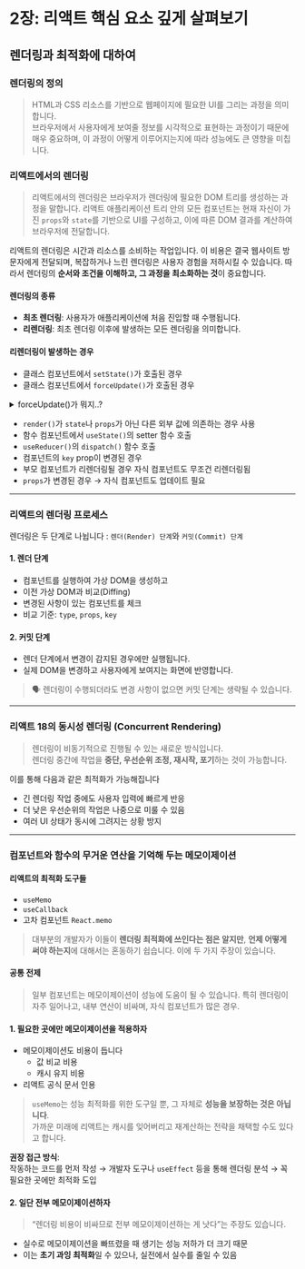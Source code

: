 # 2장: 리액트 핵심 요소 깊게 살펴보기

## 렌더링과 최적화에 대하여

### 렌더링의 정의

> HTML과 CSS 리소스를 기반으로 웹페이지에 필요한 UI를 그리는 과정을 의미합니다.  
> 브라우저에서 사용자에게 보여줄 정보를 시각적으로 표현하는 과정이기 때문에 매우 중요하며, 이 과정이 어떻게 이루어지는지에 따라 성능에도 큰 영향을 미칩니다.

### 리액트에서의 렌더링

> 리액트에서의 렌더링은 브라우저가 렌더링에 필요한 DOM 트리를 생성하는 과정을 말합니다.
> 리액트 애플리케이션 트리 안의 모든 컴포넌트는 현재 자신이 가진 `props`와 `state`를 기반으로 UI를 구성하고, 이에 따른 DOM 결과를 계산하여 브라우저에 전달합니다.

리액트의 렌더링은 시간과 리소스를 소비하는 작업입니다. 이 비용은 결국 웹사이트 방문자에게 전달되며, 복잡하거나 느린 렌더링은 사용자 경험을 저하시킬 수 있습니다. 따라서 렌더링의 **순서와 조건을 이해하고, 그 과정을 최소화하는 것**이 중요합니다.

#### 렌더링의 종류

- **최초 렌더링**: 사용자가 애플리케이션에 처음 진입할 때 수행됩니다.
- **리렌더링**: 최초 렌더링 이후에 발생하는 모든 렌더링을 의미합니다.

#### 리렌더링이 발생하는 경우

- 클래스 컴포넌트에서 `setState()`가 호출된 경우
- 클래스 컴포넌트에서 `forceUpdate()`가 호출된 경우

<details>       
<summary>forceUpdate()가 뭐지..?</summary>

`forceUpdate()`는 React 클래스 컴포넌트에서 강제로 리렌더링을 트리거하는 메서드입니다.  
보통은 `setState()`로 리렌더링하지만, 외부 상태나 직접적인 변화가 필요할 때 사용됩니다.

⚠️ `render()` 내부에서 호출하면 무한 루프가 발생할 수 있으므로 사용에 주의해야 합니다.

</details>

- `render()`가 `state`나 `props`가 아닌 다른 외부 값에 의존하는 경우 사용
- 함수 컴포넌트에서 `useState()`의 setter 함수 호출
- `useReducer()`의 `dispatch()` 함수 호출
- 컴포넌트의 `key` prop이 변경된 경우
- 부모 컴포넌트가 리렌더링될 경우 자식 컴포넌트도 무조건 리렌더링됨
- `props`가 변경된 경우 → 자식 컴포넌트도 업데이트 필요

---

### 리액트의 렌더링 프로세스

렌더링은 두 단계로 나뉩니다 : `렌더(Render) 단계`와 `커밋(Commit) 단계`

#### 1. 렌더 단계

- 컴포넌트를 실행하여 가상 DOM을 생성하고
- 이전 가상 DOM과 비교(Diffing)
- 변경된 사항이 있는 컴포넌트를 체크
- 비교 기준: `type`, `props`, `key`

#### 2. 커밋 단계

- 렌더 단계에서 변경이 감지된 경우에만 실행됩니다.
- 실제 DOM을 변경하고 사용자에게 보여지는 화면에 반영합니다.

> 🗣️ 렌더링이 수행되더라도 변경 사항이 없으면 커밋 단계는 생략될 수 있습니다.

---

### 리액트 18의 동시성 렌더링 (Concurrent Rendering)

> 렌더링이 비동기적으로 진행될 수 있는 새로운 방식입니다.  
> 렌더링 중간에 작업을 **중단, 우선순위 조정, 재시작, 포기**하는 것이 가능합니다.

이를 통해 다음과 같은 최적화가 가능해집니다

- 긴 렌더링 작업 중에도 사용자 입력에 빠르게 반응
- 더 낮은 우선순위의 작업은 나중으로 미룰 수 있음
- 여러 UI 상태가 동시에 그려지는 상황 방지

---

### 컴포넌트와 함수의 무거운 연산을 기억해 두는 메모이제이션

#### 리액트의 최적화 도구들

- `useMemo`
- `useCallback`
- 고차 컴포넌트 `React.memo`

> 대부분의 개발자가 이들이 **렌더링 최적화에 쓰인다는 점은 알지만**, **언제 어떻게 써야 하는지**에 대해서는 혼동하기 쉽습니다. 이에 두 가지 주장이 있습니다.

#### 공통 전제

> 일부 컴포넌트는 메모이제이션이 성능에 도움이 될 수 있습니다.
> 특히 렌더링이 자주 일어나고, 내부 연산이 비싸며, 자식 컴포넌트가 많은 경우.

#### 1. 필요한 곳에만 메모이제이션을 적용하자

- 메모이제이션도 비용이 듭니다
  - 값 비교 비용
  - 캐시 유지 비용
- 리액트 공식 문서 인용

> `useMemo`는 성능 최적화를 위한 도구일 뿐, 그 자체로 **성능을 보장하는 것은 아닙니다**.  
> 가까운 미래에 리액트는 캐시를 잊어버리고 재계산하는 전략을 채택할 수도 있다고 합니다.

**권장 접근 방식**:  
작동하는 코드를 먼저 작성 → 개발자 도구나 `useEffect` 등을 통해 렌더링 분석 → 꼭 필요한 곳에만 최적화 도입

#### 2. 일단 전부 메모이제이션하자

> “렌더링 비용이 비싸므로 전부 메모이제이션하는 게 낫다”는 주장도 있습니다.

- 실수로 메모이제이션을 빠뜨렸을 때 생기는 성능 저하가 더 크기 때문
- 이는 **초기 과잉 최적화**일 수 있으나, 실전에서 실수를 줄일 수 있음
